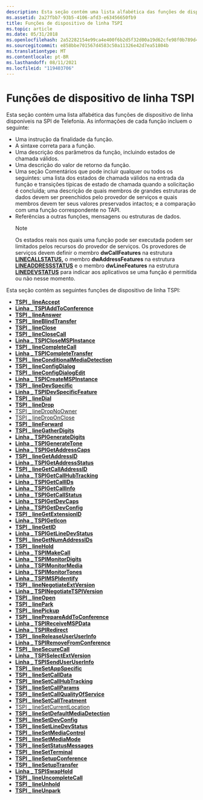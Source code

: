 ```yaml
---
description: Esta seção contém uma lista alfabética das funções de dispositivo de linha disponíveis na SPI de Telefonia.
ms.assetid: 2a27fbb7-93b5-4106-afd3-e63456650fb9
title: Funções de dispositivo de linha TSPI
ms.topic: article
ms.date: 05/31/2018
ms.openlocfilehash: 2a52282154e99ca4e400f6b2d5f32d00a19d62cfe98f0b789d4ee24b9a240293
ms.sourcegitcommit: e858bbe701567d4583c50a11326e42d7ea51804b
ms.translationtype: MT
ms.contentlocale: pt-BR
ms.lasthandoff: 08/11/2021
ms.locfileid: "119403706"
---
```

# <a name="tspi-line-device-functions"></a>Funções de dispositivo de linha TSPI

Esta seção contém uma lista alfabética das funções de dispositivo de linha disponíveis na SPI de Telefonia. As informações de cada função incluem o seguinte:

-   Uma instrução da finalidade da função.
-   A sintaxe correta para a função.
-   Uma descrição dos parâmetros da função, incluindo estados de chamada válidos.
-   Uma descrição do valor de retorno da função.
-   Uma seção Comentários que pode incluir qualquer ou todos os seguintes: uma lista dos estados de chamada válidos na entrada da função e transições típicas de estado de chamada quando a solicitação é concluída; uma descrição de quais membros de grandes estruturas de dados devem ser preenchidos pelo provedor de serviços e quais membros devem ter seus valores preservados intactos; e a comparação com uma função correspondente no TAPI.
-   Referências a outras funções, mensagens ou estruturas de dados.
    > [!Note]  
    > Os estados reais nos quais uma função pode ser executada podem ser limitados pelos recursos do provedor de serviços. Os provedores de serviços devem definir o membro **dwCallFeatures** na estrutura [**LINECALLSTATUS,**](/windows/win32/api/tapi/ns-tapi-linecallstatus) o membro **dwAddressFeatures** na estrutura [**LINEADDRESSSTATUS**](/windows/win32/api/tapi/ns-tapi-lineaddressstatus) e o membro **dwLineFeatures** na estrutura [**LINEDEVSTATUS**](/windows/win32/api/tapi/ns-tapi-linedevstatus) para indicar aos aplicativos se uma função é permitida ou não nesse momento.

     

Esta seção contém as seguintes funções de dispositivo de linha TSPI:

-   [**TSPI \_ lineAccept**](/windows/win32/api/tspi/nf-tspi-tspi_lineaccept)
-   [**Linha \_ TSPIAddToConference**](/windows/win32/api/tspi/nf-tspi-tspi_lineaddtoconference)
-   [**TSPI \_ lineAnswer**](/windows/win32/api/tspi/nf-tspi-tspi_lineanswer)
-   [**TSPI \_ lineBlindTransfer**](/windows/win32/api/tspi/nf-tspi-tspi_lineblindtransfer)
-   [**TSPI \_ lineClose**](/windows/win32/api/tspi/nf-tspi-tspi_lineclose)
-   [**TSPI \_ lineCloseCall**](/windows/win32/api/tspi/nf-tspi-tspi_lineclosecall)
-   [**Linha \_ TSPICloseMSPInstance**](/windows/win32/api/tspi/nf-tspi-tspi_lineclosemspinstance)
-   [**TSPI \_ lineCompleteCall**](/windows/win32/api/tspi/nf-tspi-tspi_linecompletecall)
-   [**Linha \_ TSPICompleteTransfer**](/windows/win32/api/tspi/nf-tspi-tspi_linecompletetransfer)
-   [**TSPI \_ lineConditionalMediaDetection**](/windows/win32/api/tspi/nf-tspi-tspi_lineconditionalmediadetection)
-   [**TSPI \_ lineConfigDialog**](/windows/win32/api/tspi/nf-tspi-tspi_lineconfigdialog)
-   [**TSPI \_ lineConfigDialogEdit**](/windows/win32/api/tspi/nf-tspi-tspi_lineconfigdialogedit)
-   [**Linha \_ TSPICreateMSPInstance**](/windows/win32/api/tspi/nf-tspi-tspi_linecreatemspinstance)
-   [**TSPI \_ lineDevSpecific**](/windows/win32/api/tspi/nf-tspi-tspi_linedevspecific)
-   [**Linha \_ TSPIDevSpecificFeature**](/windows/win32/api/tspi/nf-tspi-tspi_linedevspecificfeature)
-   [**TSPI \_ lineDial**](/windows/win32/api/tspi/nf-tspi-tspi_linedial)
-   [**TSPI \_ lineDrop**](/windows/win32/api/tspi/nf-tspi-tspi_linedrop)
-   [TSPI \_ lineDropNoOwner](tspi-linedropnoowner.md)
-   [TSPI \_ lineDropOnClose](tspi-linedroponclose.md)
-   [**TSPI \_ lineForward**](/windows/win32/api/tspi/nf-tspi-tspi_lineforward)
-   [**TSPI \_ lineGatherDigits**](/windows/win32/api/tspi/nf-tspi-tspi_linegatherdigits)
-   [**Linha \_ TSPIGenerateDigits**](/windows/win32/api/tspi/nf-tspi-tspi_linegeneratedigits)
-   [**Linha \_ TSPIGenerateTone**](/windows/win32/api/tspi/nf-tspi-tspi_linegeneratetone)
-   [**Linha \_ TSPIGetAddressCaps**](/windows/win32/api/tspi/nf-tspi-tspi_linegetaddresscaps)
-   [**TSPI \_ lineGetAddressID**](/windows/win32/api/tspi/nf-tspi-tspi_linegetaddressid)
-   [**Linha \_ TSPIGetAddressStatus**](/windows/win32/api/tspi/nf-tspi-tspi_linegetaddressstatus)
-   [**TSPI \_ lineGetCallAddressID**](/windows/win32/api/tspi/nf-tspi-tspi_linegetcalladdressid)
-   [**Linha \_ TSPIGetCallHubTracking**](/windows/win32/api/tspi/nf-tspi-tspi_linegetcallhubtracking)
-   [**Linha \_ TSPIGetCallIDs**](/windows/win32/api/tspi/nf-tspi-tspi_linegetcallids)
-   [**Linha \_ TSPIGetCallInfo**](/windows/win32/api/tspi/nf-tspi-tspi_linegetcallinfo)
-   [**Linha \_ TSPIGetCallStatus**](/windows/win32/api/tspi/nf-tspi-tspi_linegetcallstatus)
-   [**Linha \_ TSPIGetDevCaps**](/windows/win32/api/tspi/nf-tspi-tspi_linegetdevcaps)
-   [**Linha \_ TSPIGetDevConfig**](/windows/win32/api/tspi/nf-tspi-tspi_linegetdevconfig)
-   [**TSPI \_ lineGetExtensionID**](/windows/win32/api/tspi/nf-tspi-tspi_linegetextensionid)
-   [**Linha \_ TSPIGetIcon**](/windows/win32/api/tspi/nf-tspi-tspi_linegeticon)
-   [**TSPI \_ lineGetID**](/windows/win32/api/tspi/nf-tspi-tspi_linegetid)
-   [**Linha \_ TSPIGetLineDevStatus**](/windows/win32/api/tspi/nf-tspi-tspi_linegetlinedevstatus)
-   [**TSPI \_ lineGetNumAddressIDs**](/windows/win32/api/tspi/nf-tspi-tspi_linegetnumaddressids)
-   [**TSPI \_ lineHold**](/windows/win32/api/tspi/nf-tspi-tspi_linehold)
-   [**Linha \_ TSPIMakeCall**](/windows/win32/api/tspi/nf-tspi-tspi_linemakecall)
-   [**Linha \_ TSPIMonitorDigits**](/windows/win32/api/tspi/nf-tspi-tspi_linemonitordigits)
-   [**Linha \_ TSPIMonitorMedia**](/windows/win32/api/tspi/nf-tspi-tspi_linemonitormedia)
-   [**Linha \_ TSPIMonitorTones**](/windows/win32/api/tspi/nf-tspi-tspi_linemonitortones)
-   [**Linha \_ TSPIMSPIdentify**](/windows/win32/api/tspi/nf-tspi-tspi_linemspidentify)
-   [**TSPI \_ lineNegotiateExtVersion**](/windows/win32/api/tspi/nf-tspi-tspi_linenegotiateextversion)
-   [**Linha \_ TSPINegotiateTSPIVersion**](/windows/win32/api/tspi/nf-tspi-tspi_linenegotiatetspiversion)
-   [**TSPI \_ lineOpen**](/windows/win32/api/tspi/nf-tspi-tspi_lineopen)
-   [**TSPI \_ linePark**](/windows/win32/api/tspi/nf-tspi-tspi_linepark)
-   [**TSPI \_ linePickup**](/windows/win32/api/tspi/nf-tspi-tspi_linepickup)
-   [**TSPI \_ linePrepareAddToConference**](/windows/win32/api/tspi/nf-tspi-tspi_lineprepareaddtoconference)
-   [**Linha \_ TSPIReceiveMSPData**](/windows/win32/api/tspi/nf-tspi-tspi_linereceivemspdata)
-   [**Linha \_ TSPIRedirect**](/windows/win32/api/tspi/nf-tspi-tspi_lineredirect)
-   [**TSPI \_ lineReleaseUserUserInfo**](/windows/win32/api/tspi/nf-tspi-tspi_linereleaseuseruserinfo)
-   [**Linha \_ TSPIRemoveFromConference**](/windows/win32/api/tspi/nf-tspi-tspi_lineremovefromconference)
-   [**TSPI \_ lineSecureCall**](/windows/win32/api/tspi/nf-tspi-tspi_linesecurecall)
-   [**Linha \_ TSPISelectExtVersion**](/windows/win32/api/tspi/nf-tspi-tspi_lineselectextversion)
-   [**Linha \_ TSPISendUserUserInfo**](/windows/win32/api/tspi/nf-tspi-tspi_linesenduseruserinfo)
-   [**TSPI \_ lineSetAppSpecific**](/windows/win32/api/tspi/nf-tspi-tspi_linesetappspecific)
-   [**TSPI \_ lineSetCallData**](/windows/win32/api/tspi/nf-tspi-tspi_linesetcalldata)
-   [**TSPI \_ lineSetCallHubTracking**](/windows/win32/api/tspi/nf-tspi-tspi_linesetcallhubtracking)
-   [**TSPI \_ lineSetCallParams**](/windows/win32/api/tspi/nf-tspi-tspi_linesetcallparams)
-   [**TSPI \_ lineSetCallQualityOfService**](/windows/win32/api/tspi/nf-tspi-tspi_linesetcallqualityofservice)
-   [**TSPI \_ lineSetCallTreatment**](/windows/win32/api/tspi/nf-tspi-tspi_linesetcalltreatment)
-   [TSPI \_ lineSetCurrentLocation](tspi-linesetcurrentlocation.md)
-   [**TSPI \_ lineSetDefaultMediaDetection**](/windows/win32/api/tspi/nf-tspi-tspi_linesetdefaultmediadetection)
-   [**TSPI \_ lineSetDevConfig**](/windows/win32/api/tspi/nf-tspi-tspi_linesetdevconfig)
-   [**TSPI \_ lineSetLineDevStatus**](/windows/win32/api/tspi/nf-tspi-tspi_linesetlinedevstatus)
-   [**TSPI \_ lineSetMediaControl**](/windows/win32/api/tspi/nf-tspi-tspi_linesetmediacontrol)
-   [**TSPI \_ lineSetMediaMode**](/windows/win32/api/tspi/nf-tspi-tspi_linesetmediamode)
-   [**TSPI \_ lineSetStatusMessages**](/windows/win32/api/tspi/nf-tspi-tspi_linesetstatusmessages)
-   [**TSPI \_ lineSetTerminal**](/windows/win32/api/tspi/nf-tspi-tspi_linesetterminal)
-   [**TSPI \_ lineSetupConference**](/windows/win32/api/tspi/nf-tspi-tspi_linesetupconference)
-   [**TSPI \_ lineSetupTransfer**](/windows/win32/api/tspi/nf-tspi-tspi_linesetuptransfer)
-   [**Linha \_ TSPISwapHold**](/windows/win32/api/tspi/nf-tspi-tspi_lineswaphold)
-   [**TSPI \_ lineUncompleteCall**](/windows/win32/api/tspi/nf-tspi-tspi_lineuncompletecall)
-   [**TSPI \_ lineUnhold**](/windows/win32/api/tspi/nf-tspi-tspi_lineunhold)
-   [**TSPI \_ lineUnpark**](/windows/win32/api/tspi/nf-tspi-tspi_lineunpark)

 

 
